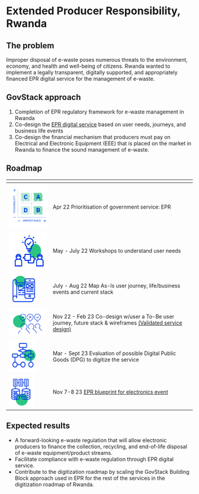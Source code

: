 # Extended Producer Responsibility, Rwanda

## The problem

Improper disposal of e-waste poses numerous threats to the environment, economy, and health and well-being of citizens. Rwanda wanted to implement a legally transparent, digitally supported, and appropriately financed EPR digital service for the management of e-waste.

## GovStack approach

1. Completion of EPR regulatory framework for e-waste management in Rwanda
2. Co-design the [EPR digital service](https://govstack.gitbook.io/use-cases/readme/env-1-extended-producer-responsibility-epr) based on user needs, journeys, and business life events
3. Co-design the financial mechanism that producers must pay on Electrical and Electronic Equipment (EEE) that is placed on the market in Rwanda to finance the sound management of e-waste.

## Roadmap

<table><thead><tr><th width="105"></th><th></th></tr></thead><tbody><tr><td><img src="../../.gitbook/assets/Screenshot_2023-03-28_170152-removebg-preview.png" alt=""></td><td>Apr 22 Prioritisation of government service: EPR</td></tr><tr><td><img src="../../.gitbook/assets/image (10).png" alt=""></td><td>May - July 22 Workshops to understand user needs</td></tr><tr><td><img src="../../.gitbook/assets/image (31).png" alt=""></td><td>July - Aug 22 Map As-Is user journey, life/business events and current stack</td></tr><tr><td><img src="../../.gitbook/assets/image (53).png" alt=""></td><td>Nov 22 - Feb 23 Co-design w/user a To-Be user journey, future stack &#x26; wireframes <a href="https://docs.google.com/presentation/d/1ccGtd9eAQPtPZtgwCcCg3uk8lwbhHfEJ/edit?usp=sharing&#x26;ouid=107531587157017296326&#x26;rtpof=true&#x26;sd=true">(Validated service design)</a></td></tr><tr><td><img src="../../.gitbook/assets/image (23).png" alt=""></td><td>Mar - Sept 23 Evaluation of possible Digital Public Goods (DPG) to digitize the service</td></tr><tr><td><img src="../../.gitbook/assets/image (14).png" alt=""></td><td>Nov 7-8 23 <a href="https://www.linkedin.com/feed/update/urn:li:activity:7125096026801086464">EPR blueprint for electronics event</a></td></tr></tbody></table>

## Expected results

* A forward-looking e-waste regulation that will allow electronic producers to finance the collection, recycling, and end-of-life disposal of e-waste equipment/product streams.&#x20;
* Facilitate compliance with e-waste regulation through EPR digital service.&#x20;
* Contribute to the digitization roadmap by scaling the GovStack Building Block approach used in EPR for the rest of the services in the digitization roadmap of Rwanda.

